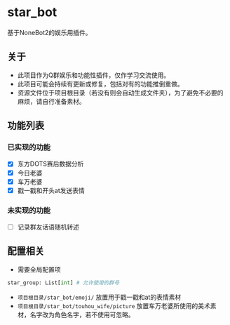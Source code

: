 # star_bot
基于NoneBot2的娱乐用插件。

## 关于
- 此项目作为Q群娱乐和功能性插件，仅作学习交流使用。
- 此项目可能会持续有更新或修复，包括对有的功能推倒重做。
- 资源文件位于项目根目录（若没有则会自动生成文件夹），为了避免不必要的麻烦，请自行准备素材。

## 功能列表
### 已实现的功能
- [x] 东方DOTS赛后数据分析
- [x] 今日老婆
- [x] 车万老婆
- [x] 戳一戳和开头at发送表情

### 未实现的功能
- [ ] 记录群友话语随机转述

## 配置相关
- 需要全局配置项
```python
star_group: List[int] # 允许使用的群号
```
- `项目根目录/star_bot/emoji/` 放置用于戳一戳和at的表情素材
- `项目根目录/star_bot/touhou_wife/picture` 放置车万老婆所使用的美术素材，名字改为角色名字，若不使用可忽略。